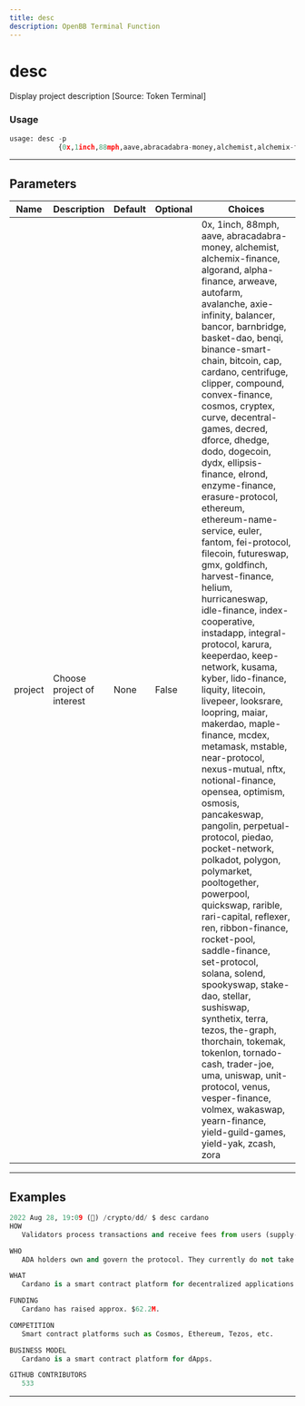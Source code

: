 ```yaml
---
title: desc
description: OpenBB Terminal Function
---
```


# desc

Display project description [Source: Token Terminal]

### Usage

```python
usage: desc -p
            {0x,1inch,88mph,aave,abracadabra-money,alchemist,alchemix-finance,algorand,alpha-finance,arweave,autofarm,avalanche,axie-infinity,balancer,bancor,barnbridge,basket-dao,benqi,binance-smart-chain,bitcoin,cap,cardano,centrifuge,clipper,compound,convex-finance,cosmos,cryptex,curve,decentral-games,decred,dforce,dhedge,dodo,dogecoin,dydx,ellipsis-finance,elrond,enzyme-finance,erasure-protocol,ethereum,ethereum-name-service,euler,fantom,fei-protocol,filecoin,futureswap,gmx,goldfinch,harvest-finance,helium,hurricaneswap,idle-finance,index-cooperative,instadapp,integral-protocol,karura,keeperdao,keep-network,kusama,kyber,lido-finance,liquity,litecoin,livepeer,looksrare,loopring,maiar,makerdao,maple-finance,mcdex,metamask,mstable,near-protocol,nexus-mutual,nftx,notional-finance,opensea,optimism,osmosis,pancakeswap,pangolin,perpetual-protocol,piedao,pocket-network,polkadot,polygon,polymarket,pooltogether,powerpool,quickswap,rarible,rari-capital,reflexer,ren,ribbon-finance,rocket-pool,saddle-finance,set-protocol,solana,solend,spookyswap,stake-dao,stellar,sushiswap,synthetix,terra,tezos,the-graph,thorchain,tokemak,tokenlon,tornado-cash,trader-joe,uma,uniswap,unit-protocol,venus,vesper-finance,volmex,wakaswap,yearn-finance,yield-guild-games,yield-yak,zcash,zora}
```

---

## Parameters

| Name | Description | Default | Optional | Choices |
| ---- | ----------- | ------- | -------- | ------- |
| project | Choose project of interest | None | False | 0x, 1inch, 88mph, aave, abracadabra-money, alchemist, alchemix-finance, algorand, alpha-finance, arweave, autofarm, avalanche, axie-infinity, balancer, bancor, barnbridge, basket-dao, benqi, binance-smart-chain, bitcoin, cap, cardano, centrifuge, clipper, compound, convex-finance, cosmos, cryptex, curve, decentral-games, decred, dforce, dhedge, dodo, dogecoin, dydx, ellipsis-finance, elrond, enzyme-finance, erasure-protocol, ethereum, ethereum-name-service, euler, fantom, fei-protocol, filecoin, futureswap, gmx, goldfinch, harvest-finance, helium, hurricaneswap, idle-finance, index-cooperative, instadapp, integral-protocol, karura, keeperdao, keep-network, kusama, kyber, lido-finance, liquity, litecoin, livepeer, looksrare, loopring, maiar, makerdao, maple-finance, mcdex, metamask, mstable, near-protocol, nexus-mutual, nftx, notional-finance, opensea, optimism, osmosis, pancakeswap, pangolin, perpetual-protocol, piedao, pocket-network, polkadot, polygon, polymarket, pooltogether, powerpool, quickswap, rarible, rari-capital, reflexer, ren, ribbon-finance, rocket-pool, saddle-finance, set-protocol, solana, solend, spookyswap, stake-dao, stellar, sushiswap, synthetix, terra, tezos, the-graph, thorchain, tokemak, tokenlon, tornado-cash, trader-joe, uma, uniswap, unit-protocol, venus, vesper-finance, volmex, wakaswap, yearn-finance, yield-guild-games, yield-yak, zcash, zora |
---

## Examples

```python
2022 Aug 28, 19:09 (🦋) /crypto/dd/ $ desc cardano
HOW
   Validators process transactions and receive fees from users (supply-side revenue).

WHO
   ADA holders own and govern the protocol. They currently do not take a cut of the total transaction fees paid by users (protocol revenue).

WHAT
   Cardano is a smart contract platform for decentralized applications (a blockchain). Cardano was founded by Charles Hoskinson & Jeremy Wood and launched in 2017.

FUNDING
   Cardano has raised approx. $62.2M.

COMPETITION
   Smart contract platforms such as Cosmos, Ethereum, Tezos, etc.

BUSINESS MODEL
   Cardano is a smart contract platform for dApps.

GITHUB CONTRIBUTORS
   533
```

---

